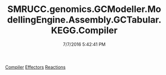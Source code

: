 ﻿---
title: SMRUCC.genomics.GCModeller.ModellingEngine.Assembly.GCTabular.KEGG.Compiler
date: 7/7/2016 5:42:41 PM
---

[Compiler](T-SMRUCC.genomics.GCModeller.ModellingEngine.Assembly.GCTabular.KEGG.Compiler.Compiler.html)
[Effectors](T-SMRUCC.genomics.GCModeller.ModellingEngine.Assembly.GCTabular.KEGG.Compiler.Effectors.html)
[Reactions](T-SMRUCC.genomics.GCModeller.ModellingEngine.Assembly.GCTabular.KEGG.Compiler.Reactions.html)
